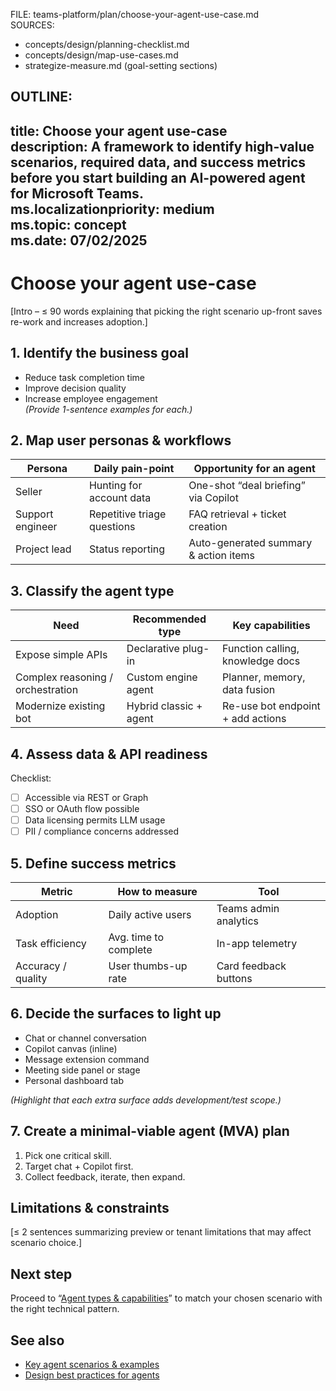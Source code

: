 FILE: teams-platform/plan/choose-your-agent-use-case.md  
SOURCES:  
- concepts/design/planning-checklist.md  
- concepts/design/map-use-cases.md  
- strategize-measure.md (goal-setting sections)

OUTLINE:
---
title: Choose your agent use-case  
description: A framework to identify high-value scenarios, required data, and success metrics before you start building an AI-powered agent for Microsoft Teams.  
ms.localizationpriority: medium  
ms.topic: concept  
ms.date: 07/02/2025  
---
# Choose your agent use-case  
[Intro – ≤ 90 words explaining that picking the right scenario up-front saves re-work and increases adoption.]

## 1. Identify the business goal  
- Reduce task completion time  
- Improve decision quality  
- Increase employee engagement  
*(Provide 1-sentence examples for each.)*

## 2. Map user personas & workflows  
| Persona | Daily pain-point | Opportunity for an agent |  
|---------|-----------------|---------------------------|  
| Seller | Hunting for account data | One-shot “deal briefing” via Copilot |  
| Support engineer | Repetitive triage questions | FAQ retrieval + ticket creation |  
| Project lead | Status reporting | Auto-generated summary & action items |

## 3. Classify the agent type  
| Need | Recommended type | Key capabilities |  
|------|------------------|------------------|  
| Expose simple APIs | Declarative plug-in | Function calling, knowledge docs |  
| Complex reasoning / orchestration | Custom engine agent | Planner, memory, data fusion |  
| Modernize existing bot | Hybrid classic + agent | Re-use bot endpoint + add actions |

## 4. Assess data & API readiness  
Checklist:  
- [ ] Accessible via REST or Graph  
- [ ] SSO or OAuth flow possible  
- [ ] Data licensing permits LLM usage  
- [ ] PII / compliance concerns addressed

## 5. Define success metrics  
| Metric | How to measure | Tool |  
|--------|----------------|------|  
| Adoption | Daily active users | Teams admin analytics |  
| Task efficiency | Avg. time to complete | In-app telemetry |  
| Accuracy / quality | User thumbs-up rate | Card feedback buttons |

## 6. Decide the surfaces to light up  
- Chat or channel conversation  
- Copilot canvas (inline)  
- Message extension command  
- Meeting side panel or stage  
- Personal dashboard tab

*(Highlight that each extra surface adds development/test scope.)*

## 7. Create a minimal-viable agent (MVA) plan  
1. Pick one critical skill.  
2. Target chat + Copilot first.  
3. Collect feedback, iterate, then expand.

## Limitations & constraints  
[≤ 2 sentences summarizing preview or tenant limitations that may affect scenario choice.]

## Next step  
Proceed to “[Agent types & capabilities](agent-types-and-capabilities.md)” to match your chosen scenario with the right technical pattern.

## See also  
- [Key agent scenarios & examples](../get-started/key-agent-scenarios-and-examples.md)  
- [Design best practices for agents](design-best-practices-for-agents.md)